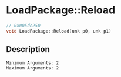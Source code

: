 # LoadPackage::Reload
```c
// 0x005de250
void LoadPackage::Reload(unk p0, unk p1)
```
## Description
```
Minimum Arguments: 2
Maximum Arguments: 2
```
